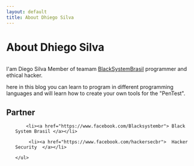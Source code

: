 ```yaml
---
layout: default
title: About Dhiego Silva
---
```


<div class="post">
	<h1 class="pageTitle">About Dhiego Silva</h1>
	<p class= "text-center"><img src="{{ '/assets/img/perfil.png' | prepend: site.baseurl }}"   alt="" >
	<p class="intro">I'am Diego Silva Member of teamam <a href="https://www.facebook.com/Blacksystembr">BlackSystemBrasil</a> programmer and ethical hacker.</p>
	<p>here in this blog you can learn to program in different programming languages ​​and will learn how to create your own tools for  the "PenTest".</p>
	<h2>Partner</h2>
	<ul>
		
  		<li><a href="https://www.facebook.com/Blacksystembr"> Black System Brasil </a></li>
		 
		 <li><a href="https://www.facebook.com/hackersecbr">  Hacker Security  </a></li>
      		
  	</ul>
